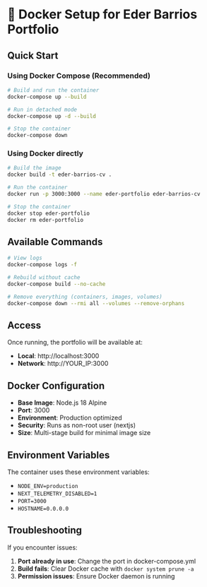 # 🐳 Docker Setup for Eder Barrios Portfolio

## Quick Start

### Using Docker Compose (Recommended)

```bash
# Build and run the container
docker-compose up --build

# Run in detached mode
docker-compose up -d --build

# Stop the container
docker-compose down
```

### Using Docker directly

```bash
# Build the image
docker build -t eder-barrios-cv .

# Run the container
docker run -p 3000:3000 --name eder-portfolio eder-barrios-cv

# Stop the container
docker stop eder-portfolio
docker rm eder-portfolio
```

## Available Commands

```bash
# View logs
docker-compose logs -f

# Rebuild without cache
docker-compose build --no-cache

# Remove everything (containers, images, volumes)
docker-compose down --rmi all --volumes --remove-orphans
```

## Access

Once running, the portfolio will be available at:
- **Local**: http://localhost:3000
- **Network**: http://YOUR_IP:3000

## Docker Configuration

- **Base Image**: Node.js 18 Alpine
- **Port**: 3000
- **Environment**: Production optimized
- **Security**: Runs as non-root user (nextjs)
- **Size**: Multi-stage build for minimal image size

## Environment Variables

The container uses these environment variables:
- `NODE_ENV=production`
- `NEXT_TELEMETRY_DISABLED=1`
- `PORT=3000`
- `HOSTNAME=0.0.0.0`

## Troubleshooting

If you encounter issues:

1. **Port already in use**: Change the port in docker-compose.yml
2. **Build fails**: Clear Docker cache with `docker system prune -a`
3. **Permission issues**: Ensure Docker daemon is running